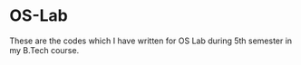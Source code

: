 # OS-Lab
These are the codes which I have written for OS Lab during 5th semester in my B.Tech course. 
